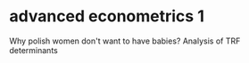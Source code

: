 # advanced econometrics 1
 Why polish women don't want to have babies? Analysis of TRF determinants
